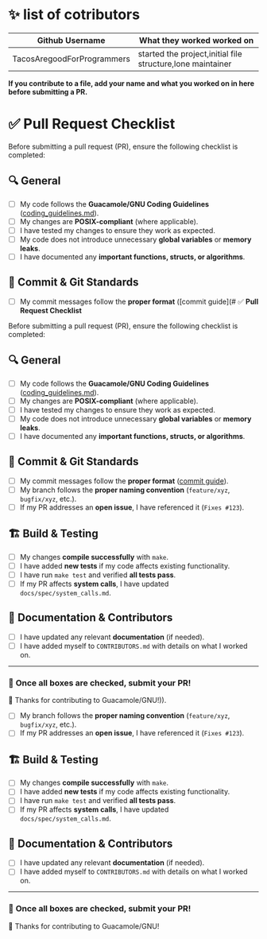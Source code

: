 # ✨ list of cotributors
|Github Username|What they worked worked on|
|---------------|--------------------------|
|TacosAregoodForProgrammers|started the project,initial file structure,lone maintainer|

**If you contribute to a file, add your name and what you worked on in here before submitting a PR.**  
# ✅ **Pull Request Checklist**  

Before submitting a pull request (PR), ensure the following checklist is completed:  

## 🔍 **General**  
- [ ] My code follows the **Guacamole/GNU Coding Guidelines** ([coding_guidelines.md](docs/dev/coding_guidelines.md)).  
- [ ] My changes are **POSIX-compliant** (where applicable).  
- [ ] I have tested my changes to ensure they work as expected.  
- [ ] My code does not introduce unnecessary **global variables** or **memory leaks**.  
- [ ] I have documented any **important functions, structs, or algorithms**.  

## 📝 **Commit & Git Standards**  
- [ ] My commit messages follow the **proper format** ([commit guide](# ✅ **Pull Request Checklist**  

Before submitting a pull request (PR), ensure the following checklist is completed:  

## 🔍 **General**  
- [ ] My code follows the **Guacamole/GNU Coding Guidelines** ([coding_guidelines.md](docs/dev/coding_guidelines.md)).  
- [ ] My changes are **POSIX-compliant** (where applicable).  
- [ ] I have tested my changes to ensure they work as expected.  
- [ ] My code does not introduce unnecessary **global variables** or **memory leaks**.  
- [ ] I have documented any **important functions, structs, or algorithms**.  

## 📝 **Commit & Git Standards**  
- [ ] My commit messages follow the **proper format** ([commit guide](docs/dev/coding_guidelines.md#4-commit--git-guidelines)).  
- [ ] My branch follows the **proper naming convention** (`feature/xyz`, `bugfix/xyz`, etc.).  
- [ ] If my PR addresses an **open issue**, I have referenced it (`Fixes #123`).  

## 🏗️ **Build & Testing**  
- [ ] My changes **compile successfully** with `make`.  
- [ ] I have added **new tests** if my code affects existing functionality.  
- [ ] I have run `make test` and verified **all tests pass**.  
- [ ] If my PR affects **system calls**, I have updated `docs/spec/system_calls.md`.  

## 📜 **Documentation & Contributors**  
- [ ] I have updated any relevant **documentation** (if needed).  
- [ ] I have added myself to `CONTRIBUTORS.md` with details on what I worked on.  

---

### 🚀 **Once all boxes are checked, submit your PR!**  
🎉 Thanks for contributing to Guacamole/GNU!)).  
- [ ] My branch follows the **proper naming convention** (`feature/xyz`, `bugfix/xyz`, etc.).  
- [ ] If my PR addresses an **open issue**, I have referenced it (`Fixes #123`).  

## 🏗️ **Build & Testing**  
- [ ] My changes **compile successfully** with `make`.  
- [ ] I have added **new tests** if my code affects existing functionality.  
- [ ] I have run `make test` and verified **all tests pass**.  
- [ ] If my PR affects **system calls**, I have updated `docs/spec/system_calls.md`.  

## 📜 **Documentation & Contributors**  
- [ ] I have updated any relevant **documentation** (if needed).  
- [ ] I have added myself to `CONTRIBUTORS.md` with details on what I worked on.  

---

### 🚀 **Once all boxes are checked, submit your PR!**  
🎉 Thanks for contributing to Guacamole/GNU!